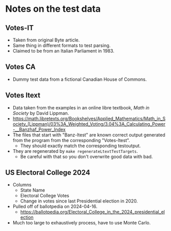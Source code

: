 Notes on the test data
=======================

Votes-IT
---------
- Taken from original Byte article.
- Same thing in different formats to test parsing.
- Claimed to be from an Italian Parliament in 1983.

Votes CA
---------
- Dummy test data from a fictional Canadian House of Commons.

Votes ltext
------------
- Data taken from the examples in an online libre textbook, *Math in Society* by David Lippman.
- https://math.libretexts.org/Bookshelves/Applied_Mathematics/Math_in_Society_(Lippman)/03%3A_Weighted_Voting/3.04%3A_Calculating_Power-__Banzhaf_Power_Index
- The files that start with "Banz-ltest" are known correct output generated from the program from the corresponding "Votes-ltest". 
	- They should exactly match the corresponding testoutput.
- They are regenerated by `make regenerateLtextTestTargets`.
	- Be careful with that so you don't overwrite good data with bad.

US Electoral College 2024
--------------------------
- Columns
	- State Name
	- Electoral College Votes
	- Change in votes since last Presidential election in 2020.
- Pulled off of ballotpedia on 2024-04-16.
	- https://ballotpedia.org/Electoral_College_in_the_2024_presidential_election
- Much too large to exhaustively process, have to use Monte Carlo.

